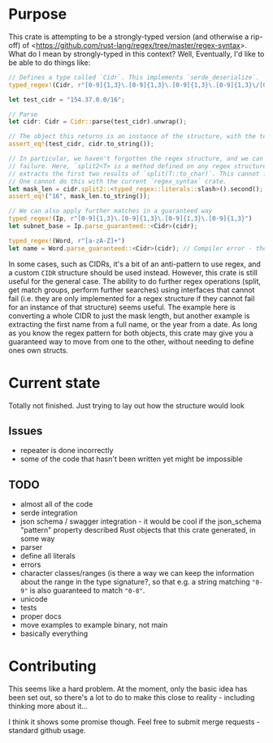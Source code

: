 # Purpose

This crate is attempting to be a strongly-typed version (and otherwise a rip-off) of
<<https://github.com/rust-lang/regex/tree/master/regex-syntax>>. What do I mean by strongly-typed in this context? Well,
Eventually, I'd like to be able to do things like:

```rust
// Defines a type called `Cidr`. This implements `serde_deserialize`.
typed_regex!(Cidr, r"[0-9]{1,3}\.[0-9]{1,3}\.[0-9]{1,3}\.[0-9]{1,3}\/[0-9]{1,2}")

let test_cidr = "154.37.0.0/16";

// Parse
let cidr: Cidr = Cidr::parse(test_cidr).unwrap();

// The object this returns is an instance of the structure, with the test string encoded in it.
assert_eq!(test_cidr, cidr.to_string());

// In particular, we haven't forgotten the regex structure, and we can do further regex matches without the chance of
// failure. Here, `split2<T> is a method defined on any regex structure with at least one `T` guaranteed in it - it
// extracts the first two results of `split(T::to_char)`. This cannot fail, as this information is encoded in the types.
// One cannot do this with the current `regex_syntax` crate.
let mask_len = cidr.split2::<typed_regex::literals::slash>().second();
assert_eq!("16", mask_len.to_string());

// We can also apply further matches in a guaranteed way
typed_regex!(Ip, r"[0-9]{1,3}\.[0-9]{1,3}\.[0-9]{1,3}\.[0-9]{1,3}")
let subnet_base = Ip.parse_guaranteed::<Cidr>(cidr);

typed_regex!(Word, r"[a-zA-Z]+")
let name = Word.parse_guaranteed::<Cidr>(cidr); // Compiler error - the regexes didn't match so `parse_guaranteed<Cidr>` is not implemented for Word
```

In some cases, such as CIDRs, it's a bit of an anti-pattern to use regex, and a custom `CIDR` structure should be used
instead. However, this crate is still useful for the general case. The ability to do further regex operations (split,
get match groups, perform further searches) using interfaces that cannot fail (i.e. they are only implemented for a
regex structure if they cannot fail for an instance of that structure) seems useful. The example here is converting a
whole CIDR to just the mask length, but another example is extracting the first name from a full name, or the year from
a date. As long as you know the regex pattern for both objects, this crate may give you a guaranteed way to move from
one to the other, without needing to define ones own structs.

# Current state

Totally not finished. Just trying to lay out how the structure would look

## Issues

- repeater is done incorrectly
- some of the code that hasn't been written yet might be impossible

## TODO

- almost all of the code
- serde integration
- json schema / swagger integration - it would be cool if the json_schema "pattern" property described Rust objects that
    this crate generated, in some way
- parser
- define all literals
- errors
- character classes/ranges (is there a way we can keep the information about the range in the type signature?, so that
    e.g. a string matching `"0-9"` is also guaranteed to match `"0-8"`.
- unicode
- tests
- proper docs
- move examples to example binary, not main
- basically everything

# Contributing

This seems like a hard problem. At the moment, only the basic idea has been set out, so there's a lot to do to make this
close to reality - including thinking more about it...

I think it shows some promise though. Feel free to submit merge requests - standard github usage.
